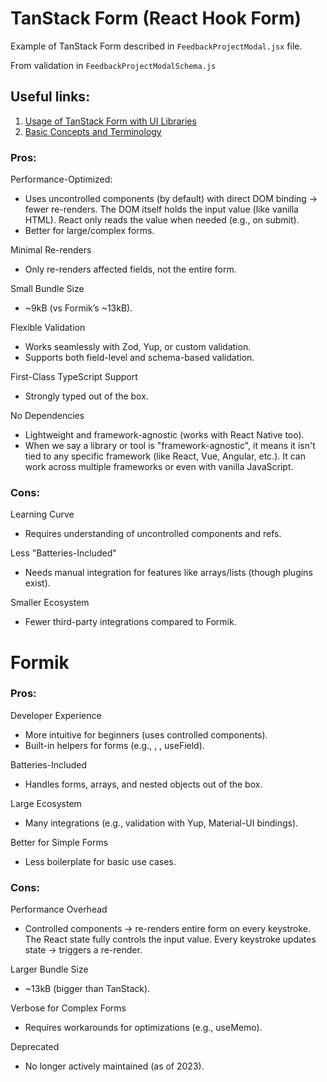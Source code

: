# TanStack Form (React Hook Form)

Example of TanStack Form described in `FeedbackProjectModal.jsx` file.

From validation in `FeedbackProjectModalSchema.js`

## Useful links:
1. [Usage of TanStack Form with UI Libraries](https://tanstack.com/form/latest/docs/framework/react/guides/ui-libraries)
2. [Basic Concepts and Terminology](https://tanstack.com/form/latest/docs/framework/react/guides/basic-concepts)

### **Pros:**

Performance-Optimized:
* Uses uncontrolled components (by default) with direct DOM binding → fewer re-renders. The DOM itself holds the input value (like vanilla HTML). React only reads the value when needed (e.g., on submit).
* Better for large/complex forms.

Minimal Re-renders

* Only re-renders affected fields, not the entire form.

Small Bundle Size
* ~9kB (vs Formik’s ~13kB).

Flexible Validation
* Works seamlessly with Zod, Yup, or custom validation.
* Supports both field-level and schema-based validation.

First-Class TypeScript Support

* Strongly typed out of the box.

No Dependencies
* Lightweight and framework-agnostic (works with React Native too).
* When we say a library or tool is "framework-agnostic", it means it isn't tied to any specific framework (like React, Vue, Angular, etc.). It can work across multiple frameworks or even with vanilla JavaScript.

### **Cons:**

Learning Curve
* Requires understanding of uncontrolled components and refs.

Less "Batteries-Included"
* Needs manual integration for features like arrays/lists (though plugins exist).

Smaller Ecosystem
* Fewer third-party integrations compared to Formik.

# Formik

### **Pros:**

Developer Experience
* More intuitive for beginners (uses controlled components).
* Built-in helpers for forms (e.g., <Field>, <Formik>, useField).

Batteries-Included
* Handles forms, arrays, and nested objects out of the box.

Large Ecosystem
* Many integrations (e.g., validation with Yup, Material-UI bindings).

Better for Simple Forms
* Less boilerplate for basic use cases.

### **Cons:**

Performance Overhead
* Controlled components → re-renders entire form on every keystroke. The React state fully controls the input value. Every keystroke updates state → triggers a re-render.

Larger Bundle Size
* ~13kB (bigger than TanStack).

Verbose for Complex Forms
* Requires workarounds for optimizations (e.g., useMemo).

Deprecated
* No longer actively maintained (as of 2023).
